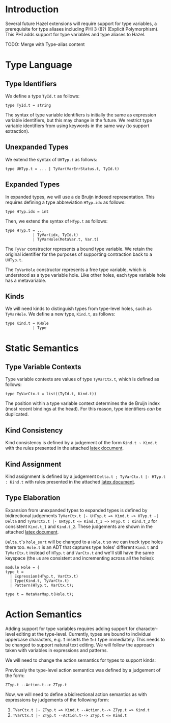 # Introduction

Several future Hazel extensions will require support for type variables, a
prerequisite for type aliases including PHI 3 (8?) (Explicit Polymorphism).
This PHI adds support for type variables and type aliases to Hazel.

TODO: Merge with Type-alias content

# Type Language
## Type Identifiers
We define a type `TyId.t` as follows:

```
type TyId.t = string
```

The syntax of type variable identifiers is initially the same as expression
variable identifiers, but this may change in the future. We restrict type
variable identifiers from using keywords in the same way (to support 
extraction).

## Unexpanded Types

We extend the syntax of `UHTyp.t` as follows:

```
type UHTyp.t = ... | TyVar(VarErrStatus.t, TyId.t)
```

## Expanded Types

In expanded types, we will use a de Bruijn indexed representation. This requires
defining a type abbreviation `HTyp.idx` as follows:

```
type HTyp.idx = int
```

Then, we extend the syntax of `HTyp.t` as follows:

```
type HTyp.t = ... 
            | TyVar(idx, TyId.t) 
            | TyVarHole(MetaVar.t, Var.t)
```

The `TyVar` constructor represents a bound type variable. We retain the original
identifier for the purposes of supporting contraction back to a `UHTyp.t`.

The `TyVarHole` constructor represents a free type variable, which is understood
as a type variable hole. Like other holes, each type variable hole has a 
metavariable.

## Kinds
We will need kinds to distinguish types from type-level holes, such as `TyVarHole`.
We define a new type, `Kind.t`, as follows:
```
type Kind.t = KHole
            | Type
```

# Static Semantics
## Type Variable Contexts
Type variable contexts are values of type `TyVarCtx.t`, which is defined
as follows:

```
type TyVarCtx.t = list((TyId.t, Kind.t))
```

The position within a type variable context determines the de Bruijn index
(most recent bindings at the head). For this reason, type identifiers *can* 
be duplicated.

## Kind Consistency

Kind consistency is defined by a judgement of the form `Kind.t ~ Kind.t` with
the rules presented in the attached
[latex document](./latex/kind-judgements.pdf).

## Kind Assignment

Kind assignment is defined by a judgement
`Delta.t ; TyVarCtx.t |- HTyp.t : Kind.t` with rules presented in the attached
[latex document](./latex/kind-judgements.pdf).

## Type Elaboration

Expansion from unexpanded types to expanded types is defined by
bidirectional judgements `TyVarCtx.t |- UHTyp.t => Kind.t ~> HTyp.t -| Delta`
and `TyVarCtx.t |- UHtyp.t <= Kind.t_1 ~> HTyp.t : Kind.t_2` for consistent
`Kind.t_1` and `Kind.t_2`. These judgements are shown in the attached
[latex document](./latex/kind-judgements.pdf).

`Delta.t`'s `hole_sort` will be changed to a `Hole.t` so we can track type
holes there too. `Hole.t` is an ADT that captures type holes' different `Kind.t`
and `TyVarCtx.t` instead of `HTyp.t` and `VarCtx.t` and we'll still have the
same keyspace (the `u`s are consistent and incrementing across all the holes):

```reasonml
module Hole = {
type t =
  | Expression(HTyp.t, VarCtx.t)
  | Type(Kind.t, TyVarCtx.t)
  | Pattern(HTyp.t, VarCtx.t);

type t = MetaVarMap.t(Hole.t);
```

# Action Semantics

Adding support for type variables requires adding support for character-level 
editing at the type-level. Currently, types are bound to individual uppercase
characters, e.g. `I` inserts the `Int` type immediately. This needs to be 
changed to support natural text editing. We will follow the approach taken 
with variables in expressions and patterns.

We will need to change the action semantics for types to support kinds:

Previously the type-level action semantics was defined by a judgement of
the form:

`ZTyp.t --Action.t--> ZTyp.t`

Now, we will need to define a bidirectional action semantics as with 
expressions by judgements of the following form:

1. `TVarCtx.t |- ZTyp.t => Kind.t --Action.t--> ZTyp.t => Kind.t`
2. `TVarCtx.t |- ZTyp.t --Action.t--> ZTyp.t <= Kind.t`
